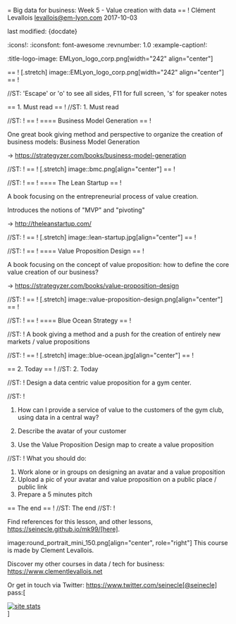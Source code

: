 = Big data for business: Week 5 - Value creation with data
== !
Clément Levallois <levallois@em-lyon.com>
2017-10-03

last modified: {docdate}

:icons!:
:iconsfont:   font-awesome
:revnumber: 1.0
:example-caption!:

:title-logo-image: EMLyon_logo_corp.png[width="242" align="center"]

== !
[.stretch]
image::EMLyon_logo_corp.png[width="242" align="center"]
== !


//ST: 'Escape' or 'o' to see all sides, F11 for full screen, 's' for speaker notes


== 1. Must read
== !
//ST: 1. Must read

//ST: !
== !
==== Business Model Generation
== !

One great book giving method and perspective to organize the creation of business models: Business Model Generation

-> https://strategyzer.com/books/business-model-generation

//ST: !
== !
[.stretch]
image::bmc.png[align="center"]
== !


//ST: !
== !
==== The Lean Startup
== !

A book focusing on the entrepreneurial process of value creation.

Introduces the notions of "MVP" and "pivoting"

-> http://theleanstartup.com/

//ST: !
== !
[.stretch]
image::lean-startup.jpg[align="center"]
== !


//ST: !
== !
==== Value Proposition Design
== !

A book focusing on the concept of value proposition: how to define the core value creation of our business?

-> https://strategyzer.com/books/value-proposition-design

//ST: !
== !
[.stretch]
image::value-proposition-design.png[align="center"]
== !



//ST: !
== !
==== Blue Ocean Strategy
== !

//ST: !
A book giving a method and a push for the creation of entirely new markets / value propositions

//ST: !
== !
[.stretch]
image::blue-ocean.jpg[align="center"]
== !


== 2. Today
== !
//ST: 2. Today

//ST: !
Design a data centric value proposition for a gym center.

//ST: !
1. How can I provide a service of value to the customers of the gym club, using data in a central way?

2. Describe the avatar of your customer

3. Use the Value Proposition Design map to create a value proposition


//ST: !
What you should do:

1. Work alone or in groups on designing an avatar and a value proposition
2. Upload a pic of your avatar and value proposition on a public place / public link
3. Prepare a 5 minutes pitch


== The end
== !
//ST: The end
//ST: !

Find references for this lesson, and other lessons, https://seinecle.github.io/mk99/[here].

image:round_portrait_mini_150.png[align="center", role="right"]
This course is made by Clement Levallois.

Discover my other courses in data / tech for business: https://www.clementlevallois.net

Or get in touch via Twitter: https://www.twitter.com/seinecle[@seinecle]
pass:[    <!-- Start of StatCounter Code for Default Guide -->
    <script type="text/javascript">
        var sc_project = 11411204;
        var sc_invisible = 1;
        var sc_security = "11411204";
        var scJsHost = (("https:" == document.location.protocol) ?
            "https://secure." : "http://www.");
        document.write("<sc" + "ript type='text/javascript' src='" +
            scJsHost +
            "statcounter.com/counter/counter.js'></" + "script>");
    </script>
    <noscript><div class="statcounter"><a title="site stats"
    href="http://statcounter.com/" target="_blank"><img
    class="statcounter"
    src="//c.statcounter.com/11411204/0/11411204/1/" alt="site
    stats"></a></div></noscript>
    <!-- End of StatCounter Code for Default Guide -->]

